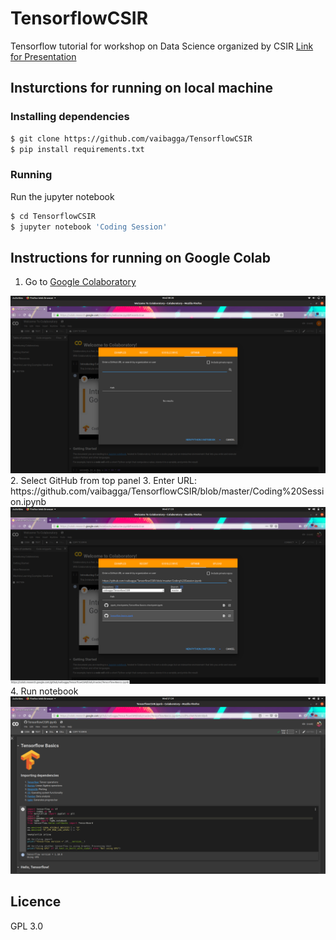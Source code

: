 # TensorflowCSIR
Tensorflow tutorial for workshop on Data Science organized by CSIR
[Link for Presentation](https://docs.google.com/presentation/d/1XSbHaK3HFKenuJ1iBiFWoIVmIX6wbAKHlCMKGfKDuX8/edit?usp=sharing)

## Insturctions for running on local machine
### Installing dependencies

```sh
$ git clone https://github.com/vaibagga/TensorflowCSIR
$ pip install requirements.txt
```


### Running
Run the jupyter notebook

```sh
$ cd TensorflowCSIR
$ jupyter notebook 'Coding Session'
```


## Instructions for running on Google Colab
1. Go to [Google Colaboratory](https://colab.research.google.com/)
<img src = "Images/step1.png">
2. Select GitHub from top panel
3. Enter URL: https://github.com/vaibagga/TensorflowCSIR/blob/master/Coding%20Session.ipynb
<img src = "Images/step2.png">
4. Run notebook
<img src = "Images/step3.png">

## Licence
GPL 3.0


